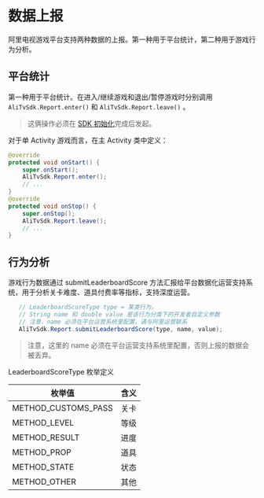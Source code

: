 # 数据上报

阿里电视游戏平台支持两种数据的上报。第一种用于平台统计，第二种用于游戏行为分析。

## 平台统计

第一种用于平台统计。在进入/继续游戏和退出/暂停游戏时分别调用 `AliTvSdk.Report.enter()` 和 `AliTvSdk.Report.leave()` 。

> 这俩操作必须在 [SDK 初始化](bootstrap.md)完成后发起。

对于单 Activity 游戏而言，在主 Activity 类中定义：

```java
@override
protected void onStart() {
    super.onStart();
    AliTvSdk.Report.enter();
    // ...
}
@override
protected void onStop() {
    super.onStop();
    AliTvSdk.Report.leave();
    // ...
}
```

## 行为分析

游戏行为数据通过 submitLeaderboardScore 方法汇报给平台数据化运营支持系统，用于分析关卡难度、道具付费率等指标，支持深度运营。

```java
   // LeaderboardScoreType type = 某类行为。
   // String name 和 double value 是该行为分类下的开发者自定义参数
   // 注意，name 必须在平台运营系统里配置，请与阿里运营联系
   AliTvSdk.Report.submitLeaderboardScore(type, name, value);
```
> 注意，这里的 name 必须在平台运营支持系统里配置，否则上报的数据会被丢弃。

LeaderboardScoreType 枚举定义

| 枚举值              | 含义
|---------------------|-------------------
| METHOD_CUSTOMS_PASS | 关卡
| METHOD_LEVEL        | 等级
| METHOD_RESULT       | 进度
| METHOD_PROP         | 道具
| METHOD_STATE        | 状态
| METHOD_OTHER        | 其他
